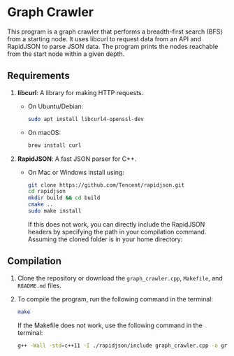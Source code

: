# Graph Crawler

This program is a graph crawler that performs a breadth-first search (BFS) from a starting node. It uses libcurl to request data from an API and RapidJSON to parse JSON data. The program prints the nodes reachable from the start node within a given depth.

## Requirements

1. **libcurl**: A library for making HTTP requests.
   - On Ubuntu/Debian:
     ```bash
     sudo apt install libcurl4-openssl-dev
     ```
   - On macOS:
     ```bash
     brew install curl
     ```

2. **RapidJSON**: A fast JSON parser for C++.
   - On Mac or Windows install using:
     ```bash
     git clone https://github.com/Tencent/rapidjson.git
     cd rapidjson
     mkdir build && cd build
     cmake ..
     sudo make install
     ```

     If this does not work, you can directly include the RapidJSON headers by specifying the path in your
compilation command. Assuming the cloned folder is in your home directory:

## Compilation

1. Clone the repository or download the `graph_crawler.cpp`, `Makefile`, and `README.md` files.

2. To compile the program, run the following command in the terminal:
   ```bash
   make
   ```
   If the Makefile does not work, use the following command in the terminal:
   ```bash
   g++ -Wall -std=c++11 -I ./rapidjson/include graph_crawler.cpp -o graph_crawler -lcurl
   ```

   
